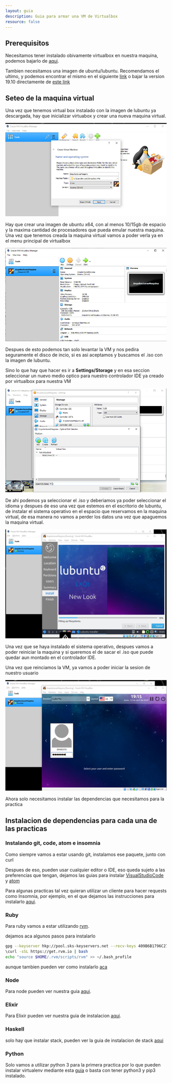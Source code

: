 ```yaml
---
layout: guia
description: Guia para armar una VM de Virtualbox
resource: false
---
```


## Prerequisitos

Necesitamos tener instalado obivamente virtualbox en nuestra maquina, podemos bajarlo de [aqui](https://www.virtualbox.org/wiki/Downloads).

Tambien necesitamos una imagen de ubuntu/lubuntu. Recomendamos el ultimo, y podemos encontrar el mismo en el siguiente [link](https://lubuntu.net/downloads/) o bajar la version 19.10 directamente de [este link](http://cdimage.ubuntu.com/lubuntu/releases/19.10/release/lubuntu-19.10-desktop-amd64.iso)

## Seteo de la maquina virtual

Una vez que tenemos virtual box instalado con la imagen de lubuntu ya descargada, hay que inicializar virtuabox y crear una nueva maquina virtual. 

![](/img/guias/vm0.jpg)

Hay que crear una imagen de ubuntu x64, con al menos 10/15gb de espacio y la maxima cantidad de procesadores que pueda emular nuestra maquina. Una vez que tenemos creada la maquina virtual vamos a poder verla ya en el menu principal de virtualbox

![](/img/guias/vm1.jpg)

Despues de esto podemos tan solo levantar la VM y nos pedira seguramente el disco de incio, si es asi aceptamos y buscamos el .iso con la imagen de lubuntu.

Sino lo que hay que hacer es ir a **Settings/Storage** y en esa seccion seleccionar un nuevo medio optico para nuestro controlador IDE ya creado por virtualbox para nuestra VM

![](/img/guias/vm2.jpg)

De ahi podemos ya seleccionar el .iso y deberiamos ya poder seleccionar el idioma y despues de eso una vez que estemos en el escritorio de lubuntu, de instalar el sistema operativo en el espacio que reservamos en la maquina virtual, de esa manera no vamos a perder los datos una vez que apaguemos la maquina virtual.

![](/img/guias/vm3.jpg)

Una vez que se haya instalado el sistema operativo, despues vamos a poder reiniciar la maquina y si queremos el de sacar el .iso que puede quedar aun montado en el controlador IDE.

Una vez que reinciamos la VM, ya vamos a poder iniciar la sesion de nuestro usuario

![](/img/guias/vm4.jpg)

Ahora solo necesitamos instalar las dependencias que necesitamos para la practica


## Instalacion de dependencias para cada una de las practicas

### Instalando git, code, atom e insomnia

Como siempre vamos a estar usando git, instalamos ese paquete, junto con curl


Despues de eso, pueden usar cualquier editor o IDE, eso queda sujeto a las preferencias que tengan, dejamos las guias para instalar [VisualStudioCode](https://code.visualstudio.com/docs/setup/linux) y [atom](https://flight-manual.atom.io/getting-started/sections/installing-atom/)

Para algunas practicas tal vez quieran utilizar un cliente para hacer requests como Insomnia, por ejemplo, en el que dejamos las instrucciones para instalarlo [aqui](https://support.insomnia.rest/article/23-installation#linux).

### Ruby

Para ruby vamos a estar utilizando [rvm](https://rvm.io).

dejamos aca algunos pasos para instalarlo

```bash
gpg --keyserver hkp://pool.sks-keyservers.net --recv-keys 409B6B1796C275462A1703113804BB82D39DC0E3 7D2BAF1CF37B13E2069D6956105BD0E739499BDB
\curl -sSL https://get.rvm.io | bash
echo "source $HOME/.rvm/scripts/rvm" >> ~/.bash_profile
```

aunque tambien pueden ver como instalarlo [aca](https://rvm.io/rvm/install)

### Node

Para node pueden ver nuestra guia [aqui](/guias/node).

### Elixir

Para Elixir pueden ver nuestra guia de instalacion [aqui](/guias/elixir).

### Haskell

solo hay que instalar stack, pueden ver la guia de instalacion de stack [aqui](https://docs.haskellstack.org/en/stable/install_and_upgrade/)

### Python

Solo vamos a utilizar python 3 para la primera practica por lo que pueden instalar virtualenv mediante esta [guia](/guias/python3) o basta con tener python3 y pip3 instalado.